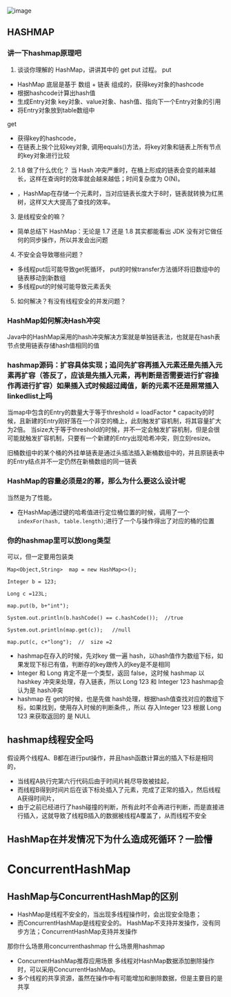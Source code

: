 ![image](https://user-images.githubusercontent.com/27160394/138216027-a9bd8b72-bce9-4e36-a45a-0811ddf473f8.png)


## HASHMAP

### 讲一下hashmap原理吧

1. 谈谈你理解的 HashMap，讲讲其中的 get put 过程。
put
* HashMap 底层是基于 数组 + 链表 组成的，获得key对象的hashcode
* 根据hashcode计算出hash值
* 生成Entry对象 key对象、value对象、hash值、指向下一个Entry对象的引用
* 将Entry对象放到table数组中

get
*  获得key的hashcode，
* 在链表上挨个比较key对象, 调用equals()方法，将key对象和链表上所有节点的key对象进行比较



2. 1.8 做了什么优化？ 当 Hash 冲突严重时，在桶上形成的链表会变的越来越长，这样在查询时的效率就会越来越低；时间复杂度为 O(N)。
* ，HashMap在存储一个元素时，当对应链表长度大于8时，链表就转换为红黑树，这样又大大提高了查找的效率。


3. 是线程安全的嘛？
* 简单总结下 HashMap：无论是 1.7 还是 1.8 其实都能看出 JDK 没有对它做任何的同步操作，所以并发会出问题


4. 不安全会导致哪些问题？
  * 多线程put后可能导致get死循环， put的时候transfer方法循环将旧数组中的链表移动到新数组
  * 多线程put的时候可能导致元素丢失

5. 如何解决？有没有线程安全的并发问题？ 

### HashMap如何解决Hash冲突

Java中的HashMap采用的hash冲突解决方案就是单独链表法，也就是在hash表节点使用链表存储hash值相同的值

### hashmap源码：扩容具体实现；追问先扩容再插入元素还是先插入元素再扩容（答反了，应该是先插入元素，再判断是否需要进行扩容操作再进行扩容）如果插入式时候超过阈值，新的元素不还是照常插入linkedlist上吗
当map中包含的Entry的数量大于等于threshold = loadFactor * capacity的时候，且新建的Entry刚好落在一个非空的桶上，此刻触发扩容机制，将其容量扩大为2倍。
当size大于等于threshold的时候，并不一定会触发扩容机制，但是会很可能就触发扩容机制，只要有一个新建的Entry出现哈希冲突，则立刻resize。

旧桶数组中的某个桶的外挂单链表是通过头插法插入新桶数组中的，并且原链表中的Entry结点并不一定仍然在新桶数组的同一链表


### HashMap的容量必须是2的幂，那么为什么要这么设计呢
当然是为了性能。
* 在HashMap通过键的哈希值进行定位桶位置的时候，调用了一个`indexFor(hash, table.length)`;进行了一个与操作得出了对应的桶的位置

### 你的hashmap里可以放long类型
可以，但一定要用包装类

```
Map<Object,String>  map = new HashMap<>();

Integer b = 123;

Long c =123L;

map.put(b, b+"int");

System.out.println(b.hashCode() == c.hashCode());  //true

System.out.println(map.get(c));   //null

map.put(c, c+"long");  //  size =2
```
* hashmap在存入的时候，先对key 做一遍 hash，以hash值作为数组下标，如果发现下标已有值，判断存的key跟传入的key是不是相同
* Integer 和 Long 肯定不是一个类型，返回 false，这时候 hashmap 以 hashkey 冲突来处理，存入链表，所以 Long 123 和 Integer 123 hashmap会认为是 hash冲突
* hashmap 在 get的时候，也是先做 hash处理，根据hash值查找对应的数组下标，如果找到，使用存入时候的判断条件,，所以 存入Integer 123  根据 Long 123 来获取返回的 是 NULL


## hashmap线程安全吗

假设两个线程A、B都在进行put操作，并且hash函数计算出的插入下标是相同的，
* 当线程A执行完第六行代码后由于时间片耗尽导致被挂起，
* 而线程B得到时间片后在该下标处插入了元素，完成了正常的插入，然后线程A获得时间片，
* 由于之前已经进行了hash碰撞的判断，所有此时不会再进行判断，而是直接进行插入，这就导致了线程B插入的数据被线程A覆盖了，从而线程不安全

## HashMap在并发情况下为什么造成死循环？一脸懵


# ConcurrentHashMap
## HashMap与ConcurrentHashMap的区别
* HashMap是线程不安全的，当出现多线程操作时，会出现安全隐患；
* 而ConcurrentHashMap是线程安全的。 HashMap不支持并发操作，没有同步方法；ConcurrentHashMap支持并发操作



那你什么场景用concurrenthashmap 什么场景用hashmap
* ConcurrentHashMap推荐应用场景 多线程对HashMap数据添加删除操作时，可以采用ConcurrentHashMap。
* 多个线程的共享资源，虽然在操作中有可能增加和删除数据，但是主要目的是共享
